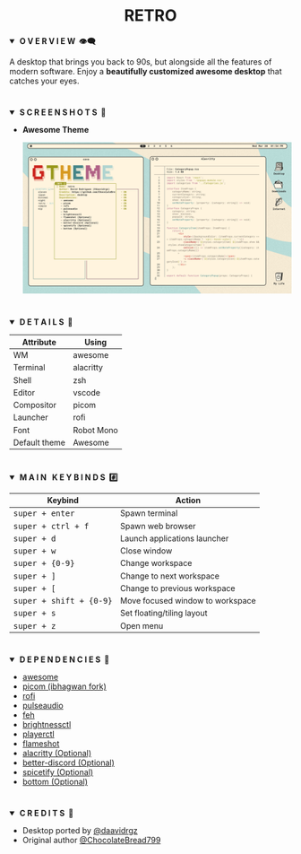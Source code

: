 <div align="center"> <h1><strong>RETRO</strong></h1> </div>

<details open>
<summary><strong>&nbsp;O V E R V I E W &nbsp;👁️‍🗨️</strong></summary>

A desktop that brings you back to 90s, but alongside all the features of modern software. Enjoy
a **beautifully customized awesome desktop** that catches your eyes.
</details>

# 

<details open>
<summary><strong>&nbsp;S C R E E N S H O T S &nbsp;📸</strong></summary>

* **Awesome Theme**

	![Awesome](screenshots/awesome.png)
</details>

#

<details open>
<summary><strong>&nbsp;D E T A I L S &nbsp;📝</strong></summary>

| Attribute                | Using                  |
| -------------------------| -----------------------|
| WM                       | awesome                |
| Terminal                 | alacritty              |
| Shell                    | zsh                    |
| Editor                   | vscode                 |
| Compositor               | picom                  |
| Launcher                 | rofi                   |
| Font                     | Robot Mono             |
| Default theme            | Awesome                |
</details>

#

<details open>
<summary><strong>&nbsp;M A I N &nbsp; K E Y B I N D S &nbsp;#️⃣</strong></summary>

| Keybind                                 | Action                                                    |
|-----------------------------------------|-----------------------------------------------------------|
| <kbd>super + enter</kbd>                | Spawn terminal                                            |
| <kbd>super + ctrl + f</kbd>             | Spawn web browser                                         |
| <kbd>super + d</kbd>                    | Launch applications launcher                              |
| <kbd>super + w</kbd>                    | Close window                                              |
| <kbd>super + {0-9}</kbd>                | Change workspace                                          |
| <kbd>super + ]</kbd>                    | Change to next workspace                                  |
| <kbd>super + [</kbd>                    | Change to previous workspace                              |
| <kbd>super + shift + {0-9}</kbd>        | Move focused window to workspace                          |
| <kbd>super + s</kbd>                    | Set floating/tiling layout                                |
| <kbd>super + z</kbd>                    | Open menu                                                 |
</details>

#

<details open>
<summary><strong>&nbsp;D E P E N D E N C I E S &nbsp;🔗</strong></summary>

* [awesome](https://github.com/svenstaro/rofi-calc)
* [picom (ibhagwan fork)](https://github.com/ibhagwan/picom)
* [rofi](https://github.com/davatorium/rofi)
* [pulseaudio](https://wiki.archlinux.org/title/PulseAudio)
* [feh](https://github.com/derf/feh)
* [brightnessctl](https://github.com/Hummer12007/brightnessctl)
* [playerctl](https://github.com/altdesktop/playerctl)
* [flameshot](https://github.com/flameshot-org/flameshot)
* [alacritty (Optional)](https://github.com/alacritty/alacritty)
* [better-discord (Optional)](https://betterdiscord.app/)
* [spicetify (Optional)](https://spicetify.app/)
* [bottom (Optional)](https://github.com/ClementTsang/bottom)
</details>

#

<details open>
<summary><strong>&nbsp;C R E D I T S &nbsp;👥</strong></summary>

* Desktop ported by [@daavidrgz](https://github.com/daavidrgz)
* Original author [@ChocolateBread799](https://github.com/ChocolateBread799)
</details>
